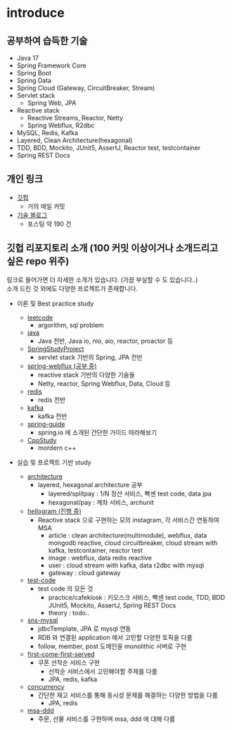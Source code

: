 # introduce
  
## 공부하여 습득한 기술
- Java 17
- Spring Framework Core
- Spring Boot
- Spring Data
- Spring Cloud (Gateway, CircuitBreaker, Stream)
- Servlet stack
  - Spring Web, JPA
- Reactive stack
  - Reactive Streams, Reactor, Netty
  - Spring Webflux, R2dbc
- MySQL, Redis, Kafka
- Layered, Clean Architecture(hexagonal)
- TDD, BDD, Mockito, JUnit5, AssertJ, Reactor test, testcontainer
- Spring REST Docs
  
## 개인 링크
- [깃헙](https://github.com/starryeye)
  - 거의 매일 커밋
- [기술 블로그](https://starryeye.tistory.com)
  - 포스팅 약 190 건
  
## 깃헙 리포지토리 소개 (100 커밋 이상이거나 소개드리고 싶은 repo 위주)
링크로 들어가면 더 자세한 소개가 있습니다. (가끔 부실할 수 도 있습니다..)  
소개 드린 것 외에도 다양한 프로젝트가 존재합니다.  
  
- 이론 및 Best practice study
  - [leetcode](https://github.com/starryeye/leetcode)
    - argorithm, sql problem
  - [java](https://github.com/starryeye/java)
    - Java 전반, Java io, nio, aio, reactor, proactor 등
  - [SpringStudyProject](https://github.com/starryeye/SpringStudyProject)
    - servlet stack 기반의 Spring, JPA 전반
  - [spring-webflux (공부 중)](https://github.com/starryeye/spring-webflux)
    - reactive stack 기반의 다양한 기술들 
    - Netty, reactor, Spring Webflux, Data, Cloud 등
  - [redis](https://github.com/starryeye/redis)
    - redis 전반
  - [kafka](https://github.com/starryeye/kafka)
    - kafka 전반
  - [spring-guide](https://github.com/starryeye/spring-guide)
    - spring.io 에 소개된 간단한 가이드 따라해보기
  - [CppStudy](https://github.com/starryeye/CppStudy)
    - mordern c++ 
  
- 실습 및 프로젝트 기반 study
  - [architecture](https://github.com/starryeye/architecture)
    - layered, hexagonal architecture 공부
      - layered/splitpay : 1/N 정산 서비스, 빡센 test code, data jpa
      - hexagonal/pay : 계좌 서비스, archunit
  - [hellogram (진행 중)](https://github.com/starryeye/hellogram)
    - Reactive stack 으로 구현하는 모의 instagram, 각 서비스간 연동하여 MSA
      - article : clean architecture(multimodule), webflux, data mongodb reactive, cloud circuitbreaker, cloud stream with kafka, testcontainer, reactor test
      - image : webflux, data redis reactive
      - user : cloud stream with kafka, data r2dbc with mysql
      - gateway : cloud gateway
  - [test-code](https://github.com/starryeye/test-code)
    - test code 의 모든 것
      - practice/cafekiosk : 키오스크 서비스, 빡센 test code, TDD, BDD JUnit5, Mockito, AssertJ, Spring REST Docs
      - theory : todo..
  - [sns-mysql](https://github.com/starryeye/sns-mysql)
    - jdbcTemplate, JPA 로 mysql 연동 
    - RDB 와 연결된 application 에서 고민할 다양한 토픽을 다룸
    - follow, member, post 도메인을 monolithic 서버로 구현
  - [first-come-first-served](https://github.com/starryeye/first-come-first-served)
    - 쿠폰 선착순 서비스 구현
      - 선착순 서비스에서 고민해야할 주제를 다룸
      - JPA, redis, kafka
  - [concurrency](https://github.com/starryeye/concurrency)
    - 간단한 재고 서비스를 통해 동시성 문제를 해결하는 다양한 방법을 다룸
      - JPA, redis
  - [msa-ddd](https://github.com/starryeye/msa-ddd)
    - 주문, 선물 서비스를 구현하며 msa, ddd 에 대해 다룸
